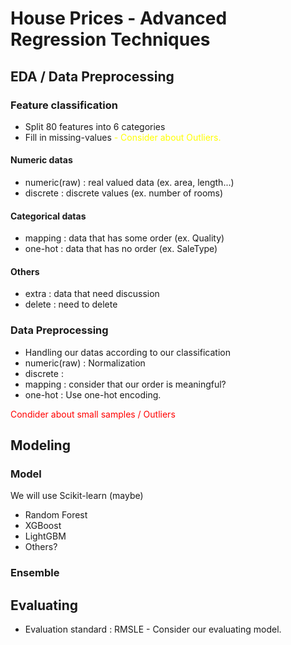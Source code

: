 # House Prices - Advanced Regression Techniques


## EDA / Data Preprocessing

### Feature classification
- Split 80 features into 6 categories
- Fill in missing-values
<span style="color:yellow">- Consider about Outliers.</span>

#### Numeric datas
- numeric(raw) : real valued data (ex. area, length...)
- discrete : discrete values (ex. number of rooms)

#### Categorical datas
- mapping : data that has some order (ex. Quality)
- one-hot : data that has no order (ex. SaleType)

#### Others
- extra : data that need discussion
- delete : need to delete

### Data Preprocessing
- Handling our datas according to our classification
- numeric(raw) : Normalization
- discrete : 
- mapping : consider that our order is meaningful?
- one-hot : Use one-hot encoding. 


<span style="color:red">Condider about small samples / Outliers</span>

## Modeling

### Model
We will use Scikit-learn (maybe)
- Random Forest
- XGBoost
- LightGBM
- Others?

### Ensemble



## Evaluating
- Evaluation standard : RMSLE
<span stye='color:red'> - Consider our evaluating model.</span>

